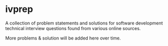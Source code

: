 # ivprep

A collection of problem statements and solutions for software development technical interview questions found from various online sources. 

More problems & solution will be added here over time.

